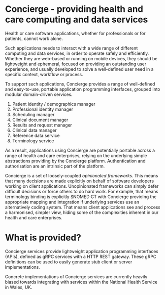 # Concierge - providing health and care computing and data services

Health or care software applications, whether for professionals or for patients, cannot work alone. 

Such applications needs to interact with a wide range of different computing and data services, in order to operate safely and efficiently. Whether they are web-based or running on mobile devices, they should be lightweight and ephemeral, focused on providing an outstanding user experience, and usually developed to solve a well-defined user need in a specific context, workflow or process. 

To support such applications, Concierge provides a range of well-defined and easy-to-use, portable application programming interfaces, grouped into modular domain-driven services. 

1. Patient identity / demographics manager
2. Professional identity manager
3. Scheduling manager
4. Clinical document manager
5. Results and request manager
6. Clinical data manager
7. Reference data service
8. Terminology service

As a result, applications using Concierge are potentially portable across a range of health and care enterprises, relying on the underlying simple abstractions providing by the Concierge platform. Authentication and authorisation are an intrinsic part of the platform.

Concierge is a set of loosely-coupled *opinionated frameworks*. This means that many decisions are made explicitly on behalf of software developers working on client applications. Unopinionated frameworks can simply defer difficult decisions or force others to do hard work. For example, that means terminology binding is explicitly SNOMED CT with Concierge providing the appropriate mapping and integration if underlying services use an alternatively coding system. That means client applications see and process a harmonised, simpler view, hiding some of the complexities inherent in our health and care enterprises.

# What is provided?

Concierge services provide lightweight application programming interfaces (APIs), defined as gRPC services with a HTTP REST gateway. These gRPC definitions can be used to easily generate stub client or server implementations. 

Concrete implementations of Concierge services are currently heavily biased towards integrating with services within the National Health Service in Wales, UK. 
